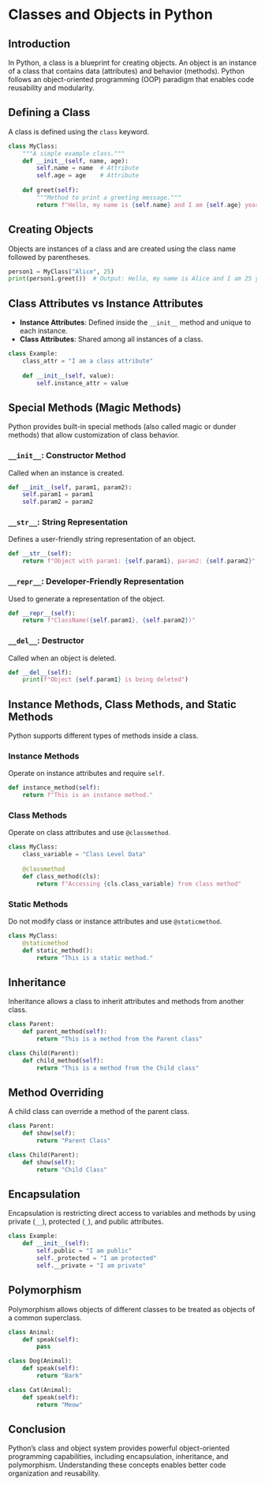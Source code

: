 # Classes and Objects in Python

## Introduction
In Python, a class is a blueprint for creating objects. An object is an instance of a class that contains data (attributes) and behavior (methods). Python follows an object-oriented programming (OOP) paradigm that enables code reusability and modularity.

## Defining a Class
A class is defined using the `class` keyword.

```python
class MyClass:
    """A simple example class."""
    def __init__(self, name, age):
        self.name = name  # Attribute
        self.age = age    # Attribute
    
    def greet(self):
        """Method to print a greeting message."""
        return f"Hello, my name is {self.name} and I am {self.age} years old."
```

## Creating Objects
Objects are instances of a class and are created using the class name followed by parentheses.

```python
person1 = MyClass("Alice", 25)
print(person1.greet())  # Output: Hello, my name is Alice and I am 25 years old.
```

## Class Attributes vs Instance Attributes
- **Instance Attributes**: Defined inside the `__init__` method and unique to each instance.
- **Class Attributes**: Shared among all instances of a class.

```python
class Example:
    class_attr = "I am a class attribute"
    
    def __init__(self, value):
        self.instance_attr = value
```

## Special Methods (Magic Methods)
Python provides built-in special methods (also called magic or dunder methods) that allow customization of class behavior.

### `__init__`: Constructor Method
Called when an instance is created.

```python
def __init__(self, param1, param2):
    self.param1 = param1
    self.param2 = param2
```

### `__str__`: String Representation
Defines a user-friendly string representation of an object.

```python
def __str__(self):
    return f"Object with param1: {self.param1}, param2: {self.param2}"
```

### `__repr__`: Developer-Friendly Representation
Used to generate a representation of the object.

```python
def __repr__(self):
    return f"ClassName({self.param1}, {self.param2})"
```

### `__del__`: Destructor
Called when an object is deleted.

```python
def __del__(self):
    print(f"Object {self.param1} is being deleted")
```

## Instance Methods, Class Methods, and Static Methods
Python supports different types of methods inside a class.

### Instance Methods
Operate on instance attributes and require `self`.

```python
def instance_method(self):
    return f"This is an instance method."
```

### Class Methods
Operate on class attributes and use `@classmethod`.

```python
class MyClass:
    class_variable = "Class Level Data"
    
    @classmethod
    def class_method(cls):
        return f"Accessing {cls.class_variable} from class method"
```

### Static Methods
Do not modify class or instance attributes and use `@staticmethod`.

```python
class MyClass:
    @staticmethod
    def static_method():
        return "This is a static method."
```

## Inheritance
Inheritance allows a class to inherit attributes and methods from another class.

```python
class Parent:
    def parent_method(self):
        return "This is a method from the Parent class"

class Child(Parent):
    def child_method(self):
        return "This is a method from the Child class"
```

## Method Overriding
A child class can override a method of the parent class.

```python
class Parent:
    def show(self):
        return "Parent Class"

class Child(Parent):
    def show(self):
        return "Child Class"
```

## Encapsulation
Encapsulation is restricting direct access to variables and methods by using private (`__`), protected (`_`), and public attributes.

```python
class Example:
    def __init__(self):
        self.public = "I am public"
        self._protected = "I am protected"
        self.__private = "I am private"
```

## Polymorphism
Polymorphism allows objects of different classes to be treated as objects of a common superclass.

```python
class Animal:
    def speak(self):
        pass

class Dog(Animal):
    def speak(self):
        return "Bark"

class Cat(Animal):
    def speak(self):
        return "Meow"
```

## Conclusion
Python’s class and object system provides powerful object-oriented programming capabilities, including encapsulation, inheritance, and polymorphism. Understanding these concepts enables better code organization and reusability.



